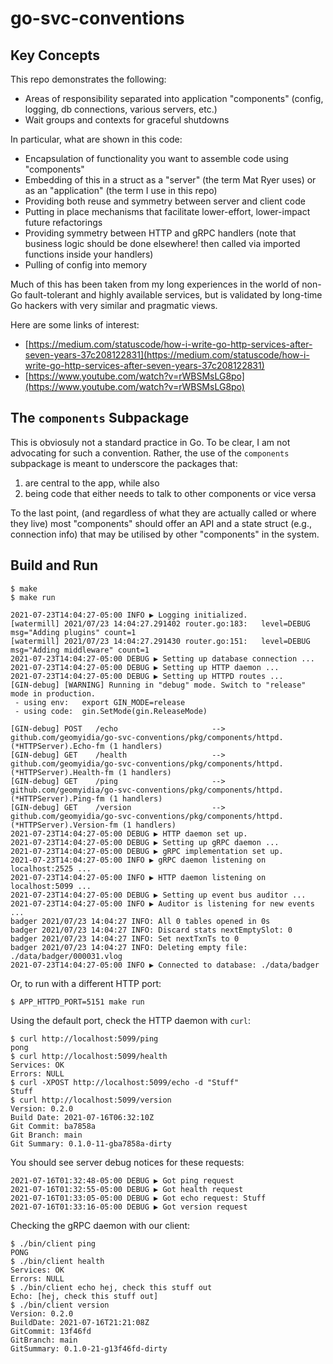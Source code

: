 # go-svc-conventions

## Key Concepts

This repo demonstrates the following:

* Areas of responsibility separated into application "components" (config, logging, db connections, various servers, etc.)
* Wait groups and contexts for graceful shutdowns

In particular, what are shown in this code:

* Encapsulation of functionality you want to assemble code using "components"
* Embedding of this in a struct as a "server" (the term Mat Ryer uses) or as an "application" (the term I use in this repo)
* Providing both reuse and symmetry between server and client code
* Putting in place mechanisms that facilitate lower-effort, lower-impact future refactorings
* Providing symmetry between HTTP and gRPC handlers (note that business logic should be done elsewhere! then called via imported functions inside your handlers)
* Pulling of config into memory

Much of this has been taken from my long experiences in the world of non-Go fault-tolerant and highly available services, but is validated by long-time Go hackers with very similar and pragmatic views.

Here are some links of interest:

* [https://medium.com/statuscode/how-i-write-go-http-services-after-seven-years-37c208122831](https://medium.com/statuscode/how-i-write-go-http-services-after-seven-years-37c208122831)
* [https://www.youtube.com/watch?v=rWBSMsLG8po](https://www.youtube.com/watch?v=rWBSMsLG8po)

## The `components` Subpackage

This is obviosuly not a standard practice in Go. To be clear, I am not advocating for such a convention. Rather, the use of the `components` subpackage is meant to underscore the packages that:

1. are central to the app, while also
1. being code that either needs to talk to other components or vice versa

To the last point, (and regardless of what they are actually called or where they live) most "components" should offer an API and a state struct (e.g., connection info) that may be utilised by other "components" in the system.

## Build and Run

```shell
$ make
$ make run
```

```
2021-07-23T14:04:27-05:00 INFO ▶ Logging initialized.
[watermill] 2021/07/23 14:04:27.291402 router.go:183: 	level=DEBUG msg="Adding plugins" count=1
[watermill] 2021/07/23 14:04:27.291430 router.go:151: 	level=DEBUG msg="Adding middleware" count=1
2021-07-23T14:04:27-05:00 DEBUG ▶ Setting up database connection ...
2021-07-23T14:04:27-05:00 DEBUG ▶ Setting up HTTP daemon ...
2021-07-23T14:04:27-05:00 DEBUG ▶ Setting up HTTPD routes ...
[GIN-debug] [WARNING] Running in "debug" mode. Switch to "release" mode in production.
 - using env:	export GIN_MODE=release
 - using code:	gin.SetMode(gin.ReleaseMode)

[GIN-debug] POST   /echo                     --> github.com/geomyidia/go-svc-conventions/pkg/components/httpd.(*HTTPServer).Echo-fm (1 handlers)
[GIN-debug] GET    /health                   --> github.com/geomyidia/go-svc-conventions/pkg/components/httpd.(*HTTPServer).Health-fm (1 handlers)
[GIN-debug] GET    /ping                     --> github.com/geomyidia/go-svc-conventions/pkg/components/httpd.(*HTTPServer).Ping-fm (1 handlers)
[GIN-debug] GET    /version                  --> github.com/geomyidia/go-svc-conventions/pkg/components/httpd.(*HTTPServer).Version-fm (1 handlers)
2021-07-23T14:04:27-05:00 DEBUG ▶ HTTP daemon set up.
2021-07-23T14:04:27-05:00 DEBUG ▶ Setting up gRPC daemon ...
2021-07-23T14:04:27-05:00 DEBUG ▶ gRPC implementation set up.
2021-07-23T14:04:27-05:00 INFO ▶ gRPC daemon listening on localhost:2525 ...
2021-07-23T14:04:27-05:00 INFO ▶ HTTP daemon listening on localhost:5099 ...
2021-07-23T14:04:27-05:00 DEBUG ▶ Setting up event bus auditor ...
2021-07-23T14:04:27-05:00 INFO ▶ Auditor is listening for new events ...
badger 2021/07/23 14:04:27 INFO: All 0 tables opened in 0s
badger 2021/07/23 14:04:27 INFO: Discard stats nextEmptySlot: 0
badger 2021/07/23 14:04:27 INFO: Set nextTxnTs to 0
badger 2021/07/23 14:04:27 INFO: Deleting empty file: ./data/badger/000031.vlog
2021-07-23T14:04:27-05:00 INFO ▶ Connected to database: ./data/badger
```

Or, to run with a different HTTP port:

```shell
$ APP_HTTPD_PORT=5151 make run 
```

Using the default port, check the HTTP daemon with `curl`:

```shell
$ curl http://localhost:5099/ping
pong
$ curl http://localhost:5099/health
Services: OK
Errors: NULL
$ curl -XPOST http://localhost:5099/echo -d "Stuff"
Stuff
$ curl http://localhost:5099/version
Version: 0.2.0
Build Date: 2021-07-16T06:32:10Z
Git Commit: ba7858a
Git Branch: main
Git Summary: 0.1.0-11-gba7858a-dirty
```

You should see server debug notices for these requests:

```
2021-07-16T01:32:48-05:00 DEBUG ▶ Got ping request
2021-07-16T01:32:55-05:00 DEBUG ▶ Got health request
2021-07-16T01:33:05-05:00 DEBUG ▶ Got echo request: Stuff
2021-07-16T01:33:16-05:00 DEBUG ▶ Got version request
```

Checking the gRPC daemon with our client:

```shell
$ ./bin/client ping
PONG
$ ./bin/client health
Services: OK
Errors: NULL
$ ./bin/client echo hej, check this stuff out
Echo: [hej, check this stuff out]
$ ./bin/client version
Version: 0.2.0
BuildDate: 2021-07-16T21:21:08Z
GitCommit: 13f46fd
GitBranch: main
GitSummary: 0.1.0-21-g13f46fd-dirty
```
